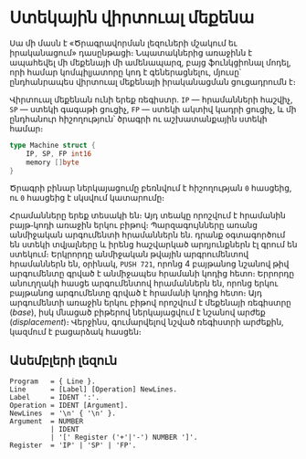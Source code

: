 # Ստեկային վիրտուալ մեքենա

Սա մի մասն է «Ծրագրավորման լեզուների մշակում եւ իրականացում» դասընթացի։
Նպատակներից առաջինն է ապահեվել մի մեքենայի մի ամենապարզ, բայց ֆունկցիոնալ
մոդել, որի համար կոմպիլյատորը կոդ է գեներացնելու, մյուսը՝ ընդհանրապես 
վիրտուալ մեքենայի իրականացման ցուցադրումն է։

Վիրտուալ մեքենան ունի երեք ռեգիստր. `IP` — հրամանների հաշվիչ, `SP` — ստեկի 
գագաթի ցուցիչ, `FP` — ստեկի ակտիվ կադրի ցուցիչ, և մի ընդհանուր հիշողություն՝
ծրագրի ու աշխատանքային ստեկի համար։

```Go
type Machine struct {
    IP, SP, FP int16
    memory []byte
}
```

Ծրագրի բինար ներկայացումը բեռնվում է հիշողության `0` հասցեից, ու `0` հասցեից
է սկսվում կատարումը։

Հրամանները երեք տեսակի են։ Այդ տեակը որոշվում է հրամանին բայթ֊կոդի առաջին
երկու բիթով։ Պարզագույնները առանց անմիջական արգումենտի հրամաններն են. դրանք
օգտագործում են ստեկի տվյալները և իրենց հաշվարկած արդյունքներն էլ գրում են
ստեկում։ Երկրորդը անմիջական թվային արգրումենտով հրամաններն են, օրինակ,
`PUSH 721`, որոնց 4 բայթանոց նշանով թիվ արգումենտը գրված է անմիջապես հրամանի
կոդից հետո։ Երրորդը անուղղակի հասցե արգումենտով հրամաններն են, որոնց երկու
բայթանոց արգումենտը գրված է հրամանի կոդից հետո։ Այդ արգումենտի առաջին երկու 
բիթով որոշվում է մեքենայի ռեգիստրը (_base_), իսկ մնացած բիթերով ներկայացվում
է նշանով արժեք (_displacement_)։ Վերջինս, գումարվելով նշված ռեգիստրի արժեքին, 
կազմում է բացարձակ հասցեն։

## Ասեմբլերի լեզուն

```text
Program   = { Line }.
Line      = [Label] [Operation] NewLines.
Label     = IDENT ':'.
Operation = IDENT [Argument].
NewLines  = '\n' { '\n' }.
Argument  = NUMBER
          | IDENT
          | '[' Register ('+'|'-') NUMBER ']'.
Register  = 'IP' | 'SP' | 'FP'.
```
